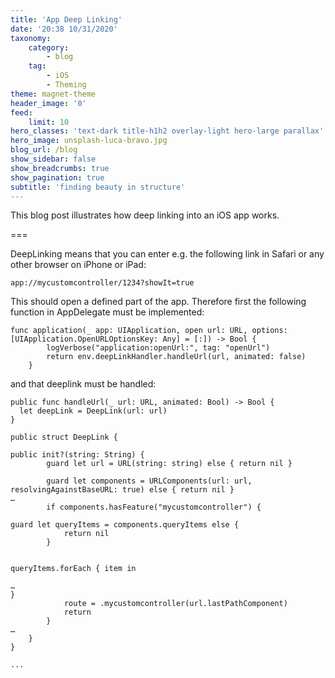 ```yaml
---
title: 'App Deep Linking'
date: '20:38 10/31/2020'
taxonomy:
    category:
        - blog
    tag:
        - iOS
        - Theming
theme: magnet-theme
header_image: '0'
feed:
    limit: 10
hero_classes: 'text-dark title-h1h2 overlay-light hero-large parallax'
hero_image: unsplash-luca-bravo.jpg
blog_url: /blog
show_sidebar: false
show_breadcrumbs: true
show_pagination: true
subtitle: 'finding beauty in structure'
---
```


This blog post illustrates how deep linking into an iOS app works.

===

DeepLinking means that you can enter e.g. the following link in Safari or any other browser on iPhone or iPad:

`app://mycustomcontroller/1234?showIt=true`

This should open a defined part of the app. Therefore first the following function in AppDelegate must be implemented:

```
func application(_ app: UIApplication, open url: URL, options: [UIApplication.OpenURLOptionsKey: Any] = [:]) -> Bool {
        logVerbose("application:openUrl:", tag: "openUrl")
        return env.deepLinkHandler.handleUrl(url, animated: false)
    }
```

and that deeplink must be handled:

```
public func handleUrl(_ url: URL, animated: Bool) -> Bool {
  let deepLink = DeepLink(url: url)
}

public struct DeepLink {

public init?(string: String) {
        guard let url = URL(string: string) else { return nil }
		
     	guard let components = URLComponents(url: url, resolvingAgainstBaseURL: true) else { return nil }        
…
        if components.hasFeature("mycustomcontroller") {

guard let queryItems = components.queryItems else {
            return nil
        }


queryItems.forEach { item in

…
}
            route = .mycustomcontroller(url.lastPathComponent)
            return
        }
…
    }
}

...

```